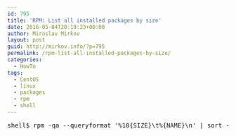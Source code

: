 ```yaml
---
id: 795
title: 'RPM: List all installed packages by size'
date: 2016-05-04T20:19:23+00:00
author: Miroslav Mirkov
layout: post
guid: http://mirkov.info/?p=795
permalink: /rpm-list-all-installed-packages-by-size/
categories:
  - HowTo
tags:
  - CentOS
  - linux
  - packages
  - rpm
  - shell
---
```

<pre>shell$ rpm -qa --queryformat '%10{SIZE}\t%{NAME}\n' | sort -k1,1n </pre>